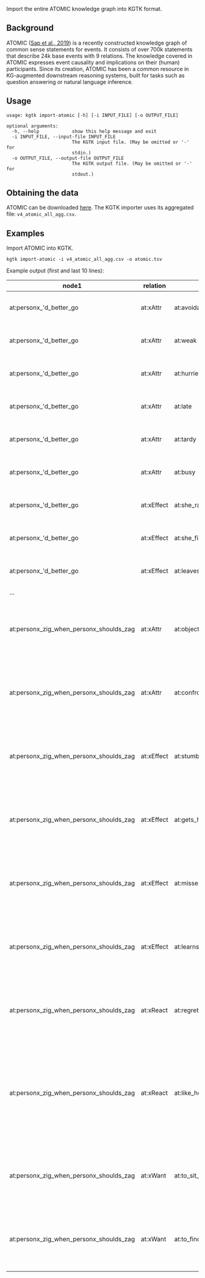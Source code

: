 Import the entire ATOMIC knowledge graph into KGTK format. 

## Background

ATOMIC ([Sap et al., 2019](https://arxiv.org/pdf/1811.00146.pdf)) is a recently constructed knowledge graph of common sense statements for events. It consists of over 700k statements that describe 24k base events with 9 relations. The knowledge covered in ATOMIC expresses event causality and implications on their (human) participants. Since its creation, ATOMIC has been a common resource in KG-augmented downstream reasoning systems, built for tasks such as question answering or natural language inference.

## Usage
```
usage: kgtk import-atomic [-h] [-i INPUT_FILE] [-o OUTPUT_FILE]

optional arguments:
  -h, --help            show this help message and exit
  -i INPUT_FILE, --input-file INPUT_FILE
                        The KGTK input file. (May be omitted or '-' for
                        stdin.)
  -o OUTPUT_FILE, --output-file OUTPUT_FILE
                        The KGTK output file. (May be omitted or '-' for
                        stdout.)

```

## Obtaining the data

ATOMIC can be downloaded [here](https://storage.googleapis.com/ai2-mosaic/public/atomic/v1.0/atomic_data.tgz). The KGTK importer uses its aggregated file: `v4_atomic_all_agg.csv`.

## Examples

Import ATOMIC into KGTK. 

```
kgtk import-atomic -i v4_atomic_all_agg.csv -o atomic.tsv
```

Example output (first and last 10 lines):

| node1                                   | relation   | node2                                                 | node1;label                                                                                                       | node2;label                          | relation;label           | relation;dimension | source | sentence |
| --------------------------------------- | ---------- | ----------------------------------------------------- | ----------------------------------------------------------------------------------------------------------------- | ------------------------------------ | ------------------------ | ------------------ | ------ | -------- |
| at:personx_'d_better_go                 | at:xAttr   | at:avoidant                                           | "personx \\'d better go"\|"\\'d better go"                                                                        | "avoidant"                           | "person x has attribute" |                    | "AT"   |          |
| at:personx_'d_better_go                 | at:xAttr   | at:weak                                               | "personx \\'d better go"\|"\\'d better go"                                                                        | "weak"                               | "person x has attribute" |                    | "AT"   |          |
| at:personx_'d_better_go                 | at:xAttr   | at:hurried                                            | "personx \\'d better go"\|"\\'d better go"                                                                        | "hurried"                            | "person x has attribute" |                    | "AT"   |          |
| at:personx_'d_better_go                 | at:xAttr   | at:late                                               | "personx \\'d better go"\|"\\'d better go"                                                                        | "late"                               | "person x has attribute" |                    | "AT"   |          |
| at:personx_'d_better_go                 | at:xAttr   | at:tardy                                              | "personx \\'d better go"\|"\\'d better go"                                                                        | "tardy"                              | "person x has attribute" |                    | "AT"   |          |
| at:personx_'d_better_go                 | at:xAttr   | at:busy                                               | "personx \\'d better go"\|"\\'d better go"                                                                        | "busy"                               | "person x has attribute" |                    | "AT"   |          |
| at:personx_'d_better_go                 | at:xEffect | at:she_ran_to_the_bathroom                            | "personx \\'d better go"\|"\\'d better go"                                                                        | "she ran to the bathroom"            | "effect on person x"     |                    | "AT"   |          |
| at:personx_'d_better_go                 | at:xEffect | at:she_finally_made_it                                | "personx \\'d better go"\|"\\'d better go"                                                                        | "she finally made it"                | "effect on person x"     |                    | "AT"   |          |
| at:personx_'d_better_go                 | at:xEffect | at:leaves                                             | "personx \\'d better go"\|"\\'d better go"                                                                        | "leaves"                             | "effect on person x"     |                    | "AT"   |          |
| ...                                     |            |                                                       |                                                                                                                   |                                      |                          |                    |        |          |
| at:personx_zig_when_personx_shoulds_zag | at:xAttr   | at:objective                                          | "personx zig when personx shoulds zag"\|"zig when shoulds zag"                                                    | "objective"                          | "person x has attribute" |                    | "AT"   |          |
| at:personx_zig_when_personx_shoulds_zag | at:xAttr   | at:confrontational                                    | "personx zig when personx shoulds zag"\|"zig when shoulds zag"                                                    | "confrontational"                    | "person x has attribute" |                    | "AT"   |          |
| at:personx_zig_when_personx_shoulds_zag | at:xEffect | at:stumble_over_someone_else                          | "personx zig when personx shoulds zag"\|"zig when shoulds zag"                                                    | "stumble over someone else"          | "effect on person x"     |                    | "AT"   |          |
| at:personx_zig_when_personx_shoulds_zag | at:xEffect | at:gets_hurt                                          | "personx zig when personx shoulds zag"\|"zig when shoulds zag"                                                    | "gets hurt"                          | "effect on person x""AT" |                    |        |          |
| at:personx_zig_when_personx_shoulds_zag | at:xEffect | at:misses_an_opportunity                              | "personx zig when personx shoulds zag"\|"zig when shoulds zag"                                                    | "misses an opportunity"              | "effect on person x"     |                    | "AT"   |          |
| at:personx_zig_when_personx_shoulds_zag | at:xEffect | at:learns_a_valuable_lesson                           | "personx zig when personx shoulds zag"\|"zig when shoulds zag"                                                    | "learns a valuable lesson"           | "effect on person x"     |                    | "AT"   |          |
| at:personx_zig_when_personx_shoulds_zag | at:xReact  | at:regretful                                          | "personx zig when personx shoulds zag"\|"zig when shoulds zag"                                                    | "regretful"                          | "person x feels"         | "AT"               |        |          |
| at:personx_zig_when_personx_shoulds_zag | at:xReact  | at:like_he_did_the_wrong_thing,_he_should_have_zagged | "personx zig when personx shoulds zag"\|"zig when shoulds zag"like he did the wrong thing, he should have zagged" | "person x feels"                     |                          | "AT"               |        |          |
| at:personx_zig_when_personx_shoulds_zag | at:xWant   | at:to_sit_down_and_rest                               | "personx zig when personx shoulds zag"\|"zig when shoulds zag"                                                    | "to sit down and rest"               | "person x wants"         |                    | "AT"   |          |
| at:personx_zig_when_personx_shoulds_zag | at:xWant   | at:to_find_out_their_time_in_the_race                 | "personx zig when personx shoulds zag"\|"zig when shoulds zag"                                                    | "to find out their time in the race" | "person x wants"         |                    | "AT"   |          |

